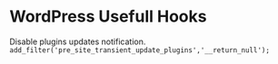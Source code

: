 # WordPress Usefull Hooks

Disable plugins updates notification.
<code>
add_filter('pre_site_transient_update_plugins','__return_null');
</code>
